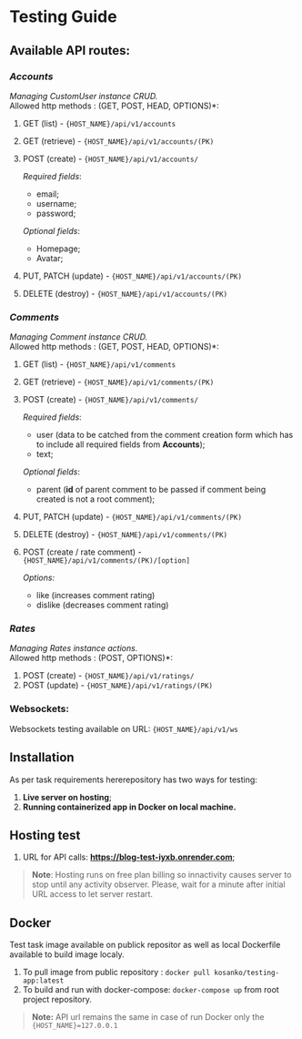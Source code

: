 Testing Guide
===============


Available API routes:
---------------------
### *Accounts* <br>
*Managing CustomUser instance CRUD.*<br>
Allowed http methods : (GET, POST, HEAD, OPTIONS)*:
1) GET (list) - `{HOST_NAME}/api/v1/accounts`
2) GET (retrieve) - `{HOST_NAME}/api/v1/accounts/(PK)`
3) POST (create) - `{HOST_NAME}/api/v1/accounts/`

   _Required fields_:
   - email;
   - username;
   - password;

    _Optional fields_:
    - Homepage;
    - Avatar;

4) PUT, PATCH (update) - `{HOST_NAME}/api/v1/accounts/(PK)`
5) DELETE (destroy) - `{HOST_NAME}/api/v1/accounts/(PK)`

### *Comments*
*Managing Comment instance CRUD.*<br>
Allowed http methods : (GET, POST, HEAD, OPTIONS)*:
1) GET (list) - `{HOST_NAME}/api/v1/comments`
2) GET (retrieve) - `{HOST_NAME}/api/v1/comments/(PK)`
3) POST (create) - `{HOST_NAME}/api/v1/comments/`

   _Required fields_:
   - user (data to be catched from the comment creation form which has to include all required fields from **Accounts**);
   - text;

    _Optional fields_:
   - parent (**id** of parent comment to be passed if comment being created is not a root comment);

4) PUT, PATCH (update) - `{HOST_NAME}/api/v1/comments/(PK)`
5) DELETE (destroy) - `{HOST_NAME}/api/v1/comments/(PK)`
6) POST (create / rate comment) - `{HOST_NAME}/api/v1/comments/(PK)/[option]`<br>

    _Options:_ 
    - like (increases comment rating)
    - dislike (decreases comment rating)

### *Rates*
*Managing Rates instance actions.*<br>
Allowed http methods : (POST, OPTIONS)*:

1) POST (create) - `{HOST_NAME}/api/v1/ratings/`
2) POST (update) - `{HOST_NAME}/api/v1/ratings/(PK)`

### Websockets:
Websockets testing available on URL: `{HOST_NAME}/api/v1/ws`

Installation
---------------
As per task requirements hererepository has two ways for testing:

1) **Live server on hosting**;
2) **Running containerized app in Docker on local machine.**

## Hosting test

1) URL for API calls: **https://blog-test-iyxb.onrender.com**;

> **Note**: Hosting runs on free plan billing so innactivity causes server to stop until any activity observer. Please, wait for a minute after initial URL access to let server restart.

## Docker
Test task image available on publick repositor as well as local Dockerfile available to build image localy.
1) To pull image from public repository : `docker pull kosanko/testing-app:latest`
2) To build and run with docker-compose: `docker-compose up` from root project repository.

> **Note:** API url remains the same in case of run Docker only the `{HOST_NAME}=127.0.0.1`